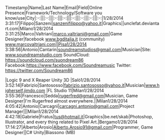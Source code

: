 Timestamp|Name|Last Name|Email|Field|Online Presence|Framework/Technology/Software you know/use|City|:-:|||:-:|||:-:|||:-:|||:-:|||:-:|||:-:|||:-:|1/28/2014 3:31:17|Filippo|Sanzeni|sanzenifilippo@yahoo.it|Graphics||unclefat.deviantart.com|Milano1/28/2014 3:31:25|Marco|Valtriani|marco.valtriani@gmail.com|Game Designer|facebook
www.bgditalia.it (community)
www.marcovaltriani.com||Pisa1/28/2014 3:38:56|Antonio|Cantarin|soundreamstudios@gmail.com|Musician|Site: www.soundreamstudio.com
SoundCloud: https://soundcloud.com/suondream86
Facebook:https://www.facebook.com/Soundreamusic
Twitter: https://twitter.com/Soundream86

 |Logic 9 and X
Reaper
Unity 3D
|Salò1/28/2014 3:52:14|Fabrizio|Santososso|fabrizio.santososso@yahoo.it|Musician|www.higherself.jimdo.com
|FL Studio 11|Milan1/28/2014 3:55:36|Francesco|Sedda|rugerfred@gmail.com|Musician, Game Designer|I'm Rugerfred almost everywhere.||Milan1/28/2014 4:05:42|Antonio|Carcagnì|carcagni.antonio@gmail.com|Project Manager|||Milan1/28/2014 4:42:18|Gabriele|Fratus|tus@hotmail.it|Graphics|be.net/skab|Photoshop, Illustrator, and every thing related to Pixel Art.|Bergamo1/28/2014 17:14:27|Alberto|Arosio|Alberto.Arosio91@gmail.com|Programmer, Game Designer||C# 
Unity|Biassono (MB)